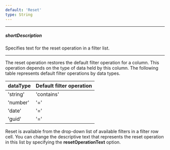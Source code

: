 ```yaml
---
default: 'Reset'
type: String
---
```

---
##### shortDescription
Specifies text for the reset operation in a filter list.

---
The reset operation restores the default filter operation for a column. This operation depends on the type of data held by this column. The following table represents default filter operations by data types.

<div class="simple-table">
<table>
  <thead>
  <tr>
    <th>dataType</th>
    <th>Default filter operation</th>
  </tr>
  </thead>
  <tbody>
  <tr>
    <td>'string'</td>
    <td>'contains'</td>
  </tr>
  <tr>
    <td>'number'</td>
    <td>'='</td>
  </tr>
  <tr>
    <td>'date'</td>
    <td>'='</td>
  </tr>
  <tr>
    <td>'guid'</td>
    <td>'='</td>
  </tr>
  </tbody>
</table>
</div>

Reset is available from the drop-down list of available filters in a filter row cell. You can change the descriptive text that represents the reset operation in this list by specifying the **resetOperationText** option.